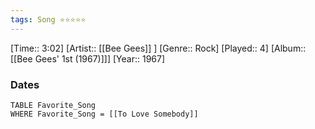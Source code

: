 ```yaml
---
tags: Song ⭐⭐⭐⭐⭐ 
---
```

[Time:: 3:02]
[Artist:: [[Bee Gees]] ]
[Genre:: Rock]
[Played:: 4]
[Album:: [[Bee Gees' 1st (1967)]]]
[Year:: 1967]
### Dates
````dataview
TABLE Favorite_Song
WHERE Favorite_Song = [[To Love Somebody]]
````